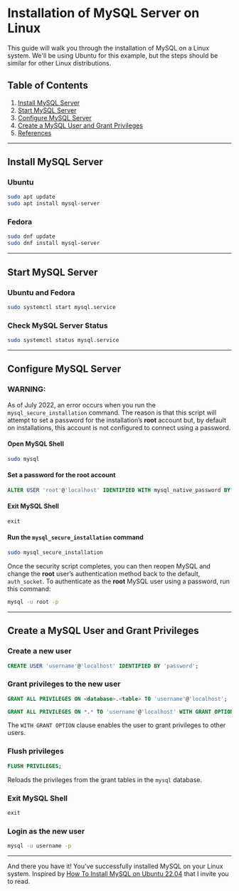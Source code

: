 # Installation of MySQL Server on Linux

This guide will walk you through the installation of MySQL on a Linux system. We'll be using Ubuntu for this example, but the steps should be similar for other Linux distributions.

## Table of Contents

1. [Install MySQL Server](#install-mysql-server)
2. [Start MySQL Server](#start-mysql-server)
3. [Configure MySQL Server](#configure-mysql-server)
4. [Create a MySQL User and Grant Privileges](#create-a-mysql-user-and-grant-privileges)
5. [References](#references)

---

## Install MySQL Server

### Ubuntu

```bash
sudo apt update
sudo apt install mysql-server
```

### Fedora

```bash
sudo dnf update
sudo dnf install mysql-server
```

---

## Start MySQL Server

### Ubuntu and Fedora

```bash
sudo systemctl start mysql.service
```

### Check MySQL Server Status

```bash
sudo systemctl status mysql.service
```

---

## Configure MySQL Server

### WARNING:

As of July 2022, an error occurs when you run the `mysql_secure_installation` command. The reason is that this script will attempt to set a password for the installation’s **root** account but, by default on installations, this account is not configured to connect using a password.

#### Open MySQL Shell

```bash
sudo mysql
```

#### Set a password for the root account

```sql
ALTER USER 'root'@'localhost' IDENTIFIED WITH mysql_native_password BY 'password';
```

#### Exit MySQL Shell

```sql
exit
```

#### Run the `mysql_secure_installation` command

```bash
sudo mysql_secure_installation
```

Once the security script completes, you can then reopen MySQL and change the **root** user’s authentication method back to the default, `auth_socket`. To authenticate as the **root** MySQL user using a password, run this command:

```bash
mysql -u root -p
```

---

## Create a MySQL User and Grant Privileges

### Create a new user

```sql
CREATE USER 'username'@'localhost' IDENTIFIED BY 'password';
```

### Grant privileges to the new user

```sql
GRANT ALL PRIVILEGES ON <database>.<table> TO 'username'@'localhost';
```

```sql
GRANT ALL PRIVILEGES ON *.* TO 'username'@'localhost' WITH GRANT OPTION;
```
The `WITH GRANT OPTION` clause enables the user to grant privileges to other users.

### Flush privileges

```sql
FLUSH PRIVILEGES;
```
Reloads the privileges from the grant tables in the `mysql` database.

### Exit MySQL Shell

```sql
exit
```

### Login as the new user

```bash
mysql -u username -p
```

---

And there you have it! You've successfully installed MySQL on your Linux system. Inspired by [How To Install MySQL on Ubuntu 22.04](https://www.digitalocean.com/community/tutorials/how-to-install-mysql-on-ubuntu-22-04) that I invite you to read.